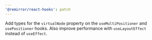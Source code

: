 ```yaml
---
'@remirror/react-hooks': patch
---
```


Add types for the `virtualNode` property on the `useMultiPositioner` and `usePositioner` hooks. Also improve performance with `useLayoutEffect` instead of `useEffect`.

